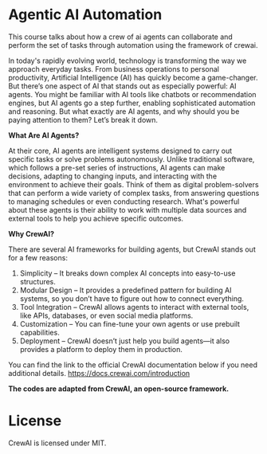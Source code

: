 # Agentic AI Automation
 This course talks about how a crew of ai agents can collaborate and perform the set of tasks through automation using the framework of crewai. 

In today's rapidly evolving world, technology is transforming the way we approach everyday tasks. From business operations to personal productivity, Artificial Intelligence (AI) has quickly become a game-changer. But there’s one aspect of AI that stands out as especially powerful: AI agents. You might be familiar with AI tools like chatbots or recommendation engines, but AI agents go a step further, enabling sophisticated automation and reasoning. But what exactly are AI agents, and why should you be paying attention to them? Let’s break it down.

**What Are AI Agents?**

At their core, AI agents are intelligent systems designed to carry out specific tasks or solve problems autonomously. Unlike traditional software, which follows a pre-set series of instructions, AI agents can make decisions, adapting to changing inputs, and interacting with the environment to achieve their goals.
Think of them as digital problem-solvers that can perform a wide variety of complex tasks, from answering questions to managing schedules or even conducting research. What's powerful about these agents is their ability to work with multiple data sources and external tools to help you achieve specific outcomes.


**Why CrewAI?**

There are several AI frameworks for building agents, but CrewAI stands out for a few reasons:
1.	Simplicity – It breaks down complex AI concepts into easy-to-use structures.
2.	Modular Design – It provides a predefined pattern for building AI systems, so you don’t have to figure out how to connect everything.
3.	Tool Integration – CrewAI allows agents to interact with external tools, like APIs, databases, or even social media platforms.
4.	Customization – You can fine-tune your own agents or use prebuilt capabilities.
5.	Deployment – CrewAI doesn’t just help you build agents—it also provides a platform to deploy them in production.

You can find the link to the official CrewAI documentation below if you need additional details.
https://docs.crewai.com/introduction

**The codes are adapted from CrewAI, an open-source framework.**

# License
CrewAI is licensed under MIT.
